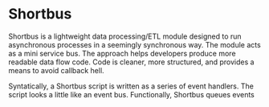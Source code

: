 # Shortbus

Shortbus is a lightweight data processing/ETL module designed to run asynchronous processes in a seemingly synchronous way. The module acts as a mini service bus. The approach helps developers produce more readable data flow code. Code is cleaner, more structured, and provides a means to avoid callback hell.

Syntatically, a Shortbus script is written as a series of event handlers. The script looks a little like an event bus. Functionally, Shortbus queues events
